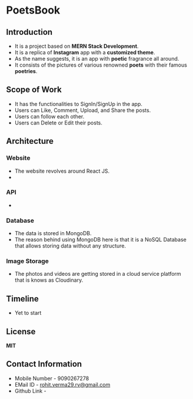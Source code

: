 # PoetsBook
## Introduction
* It is a project based on **MERN Stack Development**.
* It is a replica of **Instagram** app with a **customized theme**.
* As the name suggests, it is an app with **poetic** fragrance all around.
* It consists of the pictures of various renowned **poets** with their famous **poetries**.

## Scope of Work
* It has the functionalities to SignIn/SignUp in the app.
* Users can Like, Comment, Upload, and Share the posts.
* Users can follow each other.
* Users can Delete or Edit their posts.

## Architecture
### Website
* The website revolves around React JS.
* 

### API
* 
### Database
* The data is stored in MongoDB.
* The reason behind using MongoDB here is that it is a NoSQL Database that allows storing data without any structure. 

### Image Storage
* The photos and videos are getting stored in a cloud service platform that is knows as Cloudinary.

## Timeline
* Yet to start

## License
  **MIT**
  
## Contact Information
* Mobile Number - 9090267278
* EMail ID - rohit.verma29.rv@gmail.com
* Github Link - 
